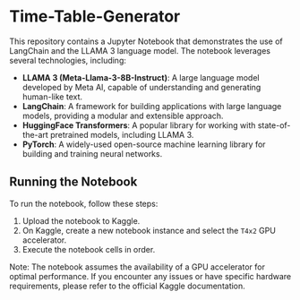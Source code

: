# Time-Table-Generator


This repository contains a Jupyter Notebook that demonstrates the use of LangChain and the LLAMA 3 language model. The notebook leverages several technologies, including:

- **LLAMA 3 (Meta-Llama-3-8B-Instruct)**: A large language model developed by Meta AI, capable of understanding and generating human-like text.
- **LangChain**: A framework for building applications with large language models, providing a modular and extensible approach.
- **HuggingFace Transformers**: A popular library for working with state-of-the-art pretrained models, including LLAMA 3.
- **PyTorch**: A widely-used open-source machine learning library for building and training neural networks.

## Running the Notebook

To run the notebook, follow these steps:

1. Upload the notebook to Kaggle.
2. On Kaggle, create a new notebook instance and select the `T4x2` GPU accelerator.
3. Execute the notebook cells in order.

Note: The notebook assumes the availability of a GPU accelerator for optimal performance. If you encounter any issues or have specific hardware requirements, please refer to the official Kaggle documentation.
